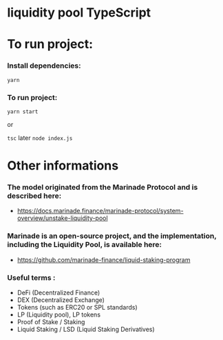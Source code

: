 # liquidity pool TypeScript

# To run project:

### Install dependencies:

`yarn`

### To run project:

`yarn start`

or

`tsc` later `node index.js`

# Other informations

### The model originated from the Marinade Protocol and is described here:

- https://docs.marinade.finance/marinade-protocol/system-overview/unstake-liquidity-pool

### Marinade is an open-source project, and the implementation, including the Liquidity Pool, is available here:

- https://github.com/marinade-finance/liquid-staking-program

### Useful terms :

- DeFi (Decentralized Finance)
- DEX (Decentralized Exchange)
- Tokens (such as ERC20 or SPL standards)
- LP (Liquidity pool), LP tokens
- Proof of Stake / Staking
- Liquid Staking / LSD (Liquid Staking Derivatives)
